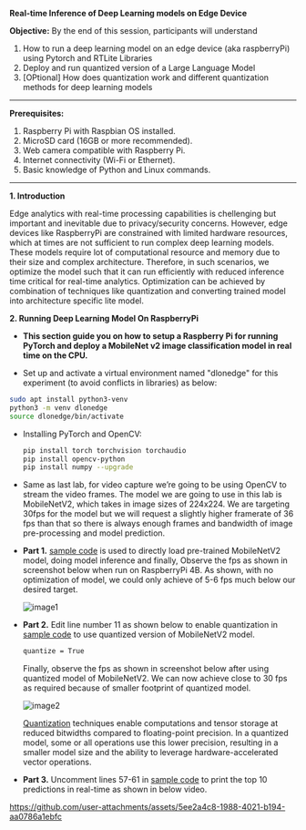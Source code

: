 **Real-time Inference of Deep Learning models on Edge Device**

**Objective:** By the end of this session, participants will understand 
1. How to run a deep learning model on an edge device (aka raspberryPi) using Pytorch and RTLite Libraries
2. Deploy and run quantized version of a Large Language Model
3. [OPtional] How does quantization work and different quantization methods for deep learning models 

---

**Prerequisites:**
1. Raspberry Pi with Raspbian OS installed.
2. MicroSD card (16GB or more recommended).
3. Web camera compatible with Raspberry Pi.
4. Internet connectivity (Wi-Fi or Ethernet).
5. Basic knowledge of Python and Linux commands.

---

**1. Introduction**

Edge analytics with real-time processing capabilities is chellenging but important and inevitable due to privacy/security concerns. However, edge devices like RaspberryPi are constrained with limited hardware resources, which at times are not sufficient to run complex deep learning models. These models require lot of computational resource and memory due to their size and complex architecture. Therefore, in such scenarios, we optimize the model such that it can run efficiently with reduced inference time critical for real-time analytics. Optimization can be achieved by combination of techniques like quantization and converting trained model into architecture specific lite model. 

**2. Running Deep Learning Model On RaspberryPi**

- **This section guide you on how to setup a Raspberry Pi for running PyTorch and deploy a MobileNet v2 image classification model in real time on the CPU.**

-  Set up and activate a virtual environment named "dlonedge" for this experiment (to avoid conflicts in libraries) as below:
  ```bash
  sudo apt install python3-venv
  python3 -m venv dlonedge
  source dlonedge/bin/activate
  ```

- Installing PyTorch and OpenCV:
  ```bash
  pip install torch torchvision torchaudio
  pip install opencv-python
  pip install numpy --upgrade
  ```

- Same as last lab, for video capture we’re going to be using OpenCV to stream the video frames. The model we are going to use in this lab is MobileNetV2, which takes in image sizes of 224x224. We are targeting 30fps for the model but we will request a slightly higher framerate of 36 fps than that so there is always enough frames and bandwidth of image pre-processing and model prediction.

- **Part 1.** [sample code](Codes/mobile_net.py) is used to directly load pre-trained MobileNetV2 model, doing model inference and finally, Observe the fps as shown in screenshot below when run on RaspberryPi 4B. As shown, with no optimization of model, we could only achieve of 5-6 fps much below our desired target.

  ![image1](https://github.com/user-attachments/assets/8e3cf302-45f3-41c9-85a5-a1bd118d30c4)

- **Part 2.** Edit line number 11 as shown below to enable quantization in [sample code](Codes/mobile_net.py) to use quantized version of MobileNetV2 model.

  ```bash
  quantize = True
  ```

    Finally, observe the fps as shown in screenshot below after using quantized model of MobileNetV2. We can now achieve close to 30 fps as required because of smaller footprint of quantized model.

    ![image2](https://github.com/user-attachments/assets/7086f300-4edf-4c41-a799-c496001ee1d1)

    [Quantization](https://pytorch.org/docs/stable/quantization.html) techniques enable computations and tensor storage at reduced bitwidths compared to floating-point precision. In a quantized model, some or all operations use this lower precision, resulting in a smaller model size and the ability to leverage hardware-accelerated vector operations.

- **Part 3.** Uncomment lines 57-61 in [sample code](Codes/mobile_net.py) to print the top 10 predictions in real-time as shown in below video.

https://github.com/user-attachments/assets/5ee2a4c8-1988-4021-b194-aa0786a1ebfc

